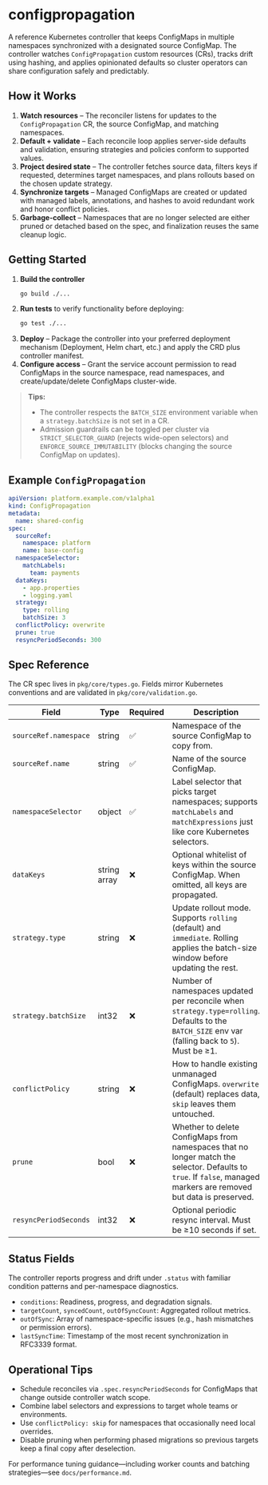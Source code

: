 # configpropagation

A reference Kubernetes controller that keeps ConfigMaps in multiple namespaces synchronized with a designated source ConfigMap. The controller watches `ConfigPropagation` custom resources (CRs), tracks drift using hashing, and applies opinionated defaults so cluster operators can share configuration safely and predictably.

## How it Works
1. **Watch resources** – The reconciler listens for updates to the `ConfigPropagation` CR, the source ConfigMap, and matching namespaces.
2. **Default + validate** – Each reconcile loop applies server-side defaults and validation, ensuring strategies and policies conform to supported values.
3. **Project desired state** – The controller fetches source data, filters keys if requested, determines target namespaces, and plans rollouts based on the chosen update strategy.
4. **Synchronize targets** – Managed ConfigMaps are created or updated with managed labels, annotations, and hashes to avoid redundant work and honor conflict policies.
5. **Garbage-collect** – Namespaces that are no longer selected are either pruned or detached based on the spec, and finalization reuses the same cleanup logic.

## Getting Started
1. **Build the controller**
   ```bash
   go build ./...
   ```
2. **Run tests** to verify functionality before deploying:
   ```bash
   go test ./...
   ```
3. **Deploy** – Package the controller into your preferred deployment mechanism (Deployment, Helm chart, etc.) and apply the CRD plus controller manifest.
4. **Configure access** – Grant the service account permission to read ConfigMaps in the source namespace, read namespaces, and create/update/delete ConfigMaps cluster-wide.

> **Tips:**
> - The controller respects the `BATCH_SIZE` environment variable when a `strategy.batchSize` is not set in a CR.
> - Admission guardrails can be toggled per cluster via `STRICT_SELECTOR_GUARD` (rejects wide-open selectors) and `ENFORCE_SOURCE_IMMUTABILITY` (blocks changing the source ConfigMap on updates).

## Example `ConfigPropagation`
```yaml
apiVersion: platform.example.com/v1alpha1
kind: ConfigPropagation
metadata:
  name: shared-config
spec:
  sourceRef:
    namespace: platform
    name: base-config
  namespaceSelector:
    matchLabels:
      team: payments
  dataKeys:
    - app.properties
    - logging.yaml
  strategy:
    type: rolling
    batchSize: 3
  conflictPolicy: overwrite
  prune: true
  resyncPeriodSeconds: 300
```

## Spec Reference
The CR spec lives in `pkg/core/types.go`. Fields mirror Kubernetes conventions and are validated in `pkg/core/validation.go`.

| Field | Type | Required | Description |
| --- | --- | --- | --- |
| `sourceRef.namespace` | string | ✅ | Namespace of the source ConfigMap to copy from. |
| `sourceRef.name` | string | ✅ | Name of the source ConfigMap. |
| `namespaceSelector` | object | ✅ | Label selector that picks target namespaces; supports `matchLabels` and `matchExpressions` just like core Kubernetes selectors. |
| `dataKeys` | string array | ❌ | Optional whitelist of keys within the source ConfigMap. When omitted, all keys are propagated. |
| `strategy.type` | string | ❌ | Update rollout mode. Supports `rolling` (default) and `immediate`. Rolling applies the batch-size window before updating the rest. |
| `strategy.batchSize` | int32 | ❌ | Number of namespaces updated per reconcile when `strategy.type=rolling`. Defaults to the `BATCH_SIZE` env var (falling back to `5`). Must be ≥1. |
| `conflictPolicy` | string | ❌ | How to handle existing unmanaged ConfigMaps. `overwrite` (default) replaces data, `skip` leaves them untouched. |
| `prune` | bool | ❌ | Whether to delete ConfigMaps from namespaces that no longer match the selector. Defaults to `true`. If `false`, managed markers are removed but data is preserved. |
| `resyncPeriodSeconds` | int32 | ❌ | Optional periodic resync interval. Must be ≥10 seconds if set. |

## Status Fields
The controller reports progress and drift under `.status` with familiar condition patterns and per-namespace diagnostics.

- `conditions`: Readiness, progress, and degradation signals.
- `targetCount`, `syncedCount`, `outOfSyncCount`: Aggregated rollout metrics.
- `outOfSync`: Array of namespace-specific issues (e.g., hash mismatches or permission errors).
- `lastSyncTime`: Timestamp of the most recent synchronization in RFC3339 format.

## Operational Tips
- Schedule reconciles via `.spec.resyncPeriodSeconds` for ConfigMaps that change outside controller watch scope.
- Combine label selectors and expressions to target whole teams or environments.
- Use `conflictPolicy: skip` for namespaces that occasionally need local overrides.
- Disable pruning when performing phased migrations so previous targets keep a final copy after deselection.

For performance tuning guidance—including worker counts and batching strategies—see `docs/performance.md`.

